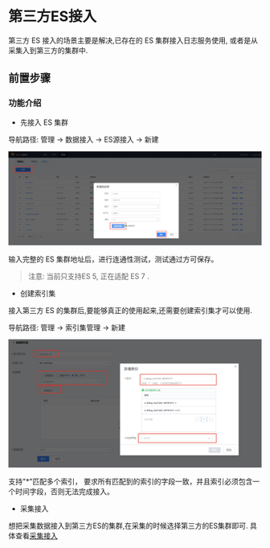 # 第三方ES接入

第三方 ES 接入的场景主要是解决,已存在的 ES 集群接入日志服务使用, 或者是从采集入到第三方的集群中.

## 前置步骤

### 功能介绍

* 先接入 ES 集群

导航路径: 管理 → 数据接入 →  ES源接入 →  新建

![-w2020](../../media/2019-12-13-17-30-30.jpg)

输入完整的 ES 集群地址后，进行连通性测试，测试通过方可保存。

> 注意: 当前只支持ES 5, 正在适配 ES 7 .

* 创建索引集

接入第三方 ES 的集群后,要能够真正的使用起来,还需要创建索引集才可以使用.

导航路径: 管理 →  索引集管理 → 新建

![-w2020](../../media/2019-12-13-17-26-59.jpg)

支持"*"匹配多个索引， 要求所有匹配到的索引的字段一致，并且索引必须包含一个时间字段，否则无法完成接入。

* 采集接入

想把采集数据接入到第三方ES的集群,在采集的时候选择第三方的ES集群即可. 具体查看[采集接入](collect_log.md)
